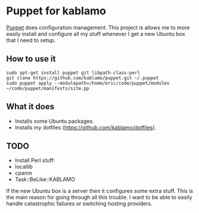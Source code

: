 Puppet for kablamo
==================

[Puppet](http://docs.puppetlabs.com) does configuration management.  This
project is allows me to more easily install and configure all my stuff whenever
I get a new Ubuntu box that I need to setup.

How to use it
-------------

    sudo apt-get install puppet git libpath-class-perl
    git clone https://github.com/kablamo/puppet.git ~/.puppet
    sudo puppet apply --modulepath=/home/eric/code/puppet/modules ~/code/puppet/manifests/site.pp


What it does
------------

 - Installs some Ubuntu packages.
 - Installs my dotfiles (https://github.com/kablamo/dotfiles).


TODO
----

 - Install Perl stuff:
  - locallib
  - cpanm
  - Task::BeLike::KABLAMO

If the new Ubuntu box is a server then it configures some extra stuff.  This is
the main reason for going through all this trouble.  I want to be able to
easily handle catastrophic failures or switching hosting providers.
